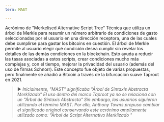 ```yaml
---
term: MAST

---
```

Acrónimo de "Merkelised Alternative Script Tree" Técnica que utiliza un árbol de Merkle para resumir un número arbitrario de condiciones de gasto seleccionadas por el usuario en una dirección receptora, una de las cuales debe cumplirse para gastar los bitcoins en cuestión. El árbol de Merkle permite al usuario elegir qué condición desea cumplir sin revelar los detalles de las demás condiciones en la blockchain. Esto ayuda a reducir las tasas asociadas a estos scripts, crear condiciones mucho más complejas y, con el tiempo, mejorar la privacidad del usuario (además del uso de firmas Schnorr). Este concepto fue objeto de varias propuestas, pero finalmente se añadió a Bitcoin a través de la bifurcación suave Taproot en 2021.

> ► *Inicialmente, "MAST" significaba "Árbol de Sintaxis Abstracta Merklizado" El uso dentro del marco Taproot ya no se relaciona con un "Árbol de Sintaxis Abstracta" Sin embargo, los usuarios siguieron utilizando el término MAST. Por ello, Anthony Towns propuso cambiar el significado original conservando este acrónimo ampliamente utilizado como: "Árbol de Script Alternativo Merklizado "*